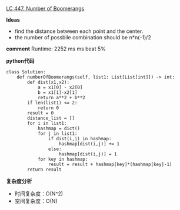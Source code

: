 [LC 447. Number of Boomerangs](https://leetcode-cn.com/problems/number-of-boomerangs/)

**Ideas**
- find the distance between each point and the center. 
- the number of possbile combination should be n*n(-1)/2

**comment**
Runtime: 2252 ms ms beat 5%


**python代码**
```
class Solution:
    def numberOfBoomerangs(self, list1: List[List[int]]) -> int:
        def dist(x1,x2):
            a = x1[0] - x2[0]
            b = x1[1]-x2[1]
            return a**2 + b**2
        if len(list1) <= 2:
            return 0
        result = 0
        distance_list = []
        for i in list1:
            hashmap = dict()
            for j in list1:
                if dist(i,j) in hashmap:
                    hashmap[dist(i,j)] += 1
                else:
                    hashmap[dist(i,j)] = 1
            for key in hashmap:
                result = result + hashmap[key]*(hashmap[key]-1)
        return result
```

**复杂度分析**
- 时间复杂度：O(N^2)
- 空间复杂度：O(N)